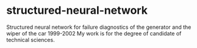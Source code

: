 # structured-neural-network
Structured neural network for failure diagnostics of the generator and the wiper of the car
1999-2002
My work is for the degree of candidate of technical sciences.
